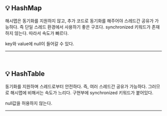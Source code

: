 ## 💡 HashMap
해시맵은 동기화를 지원하지 않고, 추가 코드로 동기화를 해주어야 스레드간 공유가 가능하다. 즉 단일 스레드 환경에서 사용하기 좋은 구조다.
synchronized 키워드가 존재하지 않는다. 따라서 속도가 빠르다.

key와 value에 null이 들어갈 수 있다.

-----
</br>

## 💡 HashTable
동기화를 지원하며 스레드로부터 안전하다. 즉, 여러 스레드간 공유가 가능하다.
그러므로 해시맵에 비해서는 속도가 느리다. 구현부에 synchronized 키워드가 붙어있다.

null값을 허용하지 않는다.

-----
</br>
